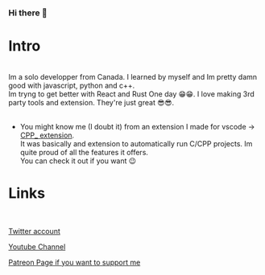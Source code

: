 ### Hi there 👋

# Intro
<br>
Im a solo developper from Canada. I learned by myself and Im pretty damn good with javascript, python and c++. <br>
Im tryng to get better with React and Rust One day 😁😁. I love making 3rd party tools and extension. They're just great 😎😎.<br>
<br>

- You might know me (I doubt it) from an extension I made for vscode -> [CPP_ extension](https://marketplace.visualstudio.com/items?itemName=bleastProgram.CPP-Compiler).       <br>
    It was basically and extension to automatically run C/CPP projects. Im quite proud of all the features it offers.<br>
    You can check it out if you want 😉
    <br>
   
# Links
<br>

[Twitter account](https://twitter.com/bleastbt) 
<br>

[Youtube Channel](https://www.youtube.com/@bleastbt) 
<br>

[Patreon Page if you want to support me](https://www.patreon.com/BleastT62)
<br>
